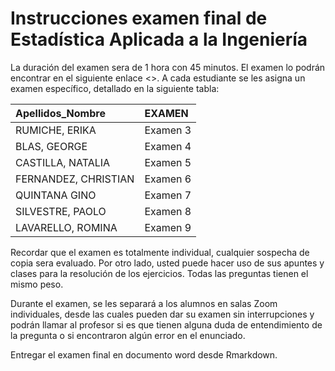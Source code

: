 Instrucciones examen final de Estadística Aplicada a la Ingeniería
================

La duración del examen sera de 1 hora con 45 minutos. El examen lo
podrán encontrar en el siguiente enlace &lt;&gt;. A cada estudiante se
les asigna un examen específico, detallado en la siguiente tabla:

| Apellidos\_Nombre    | EXAMEN   |
|:---------------------|:---------|
| RUMICHE, ERIKA       | Examen 3 |
| BLAS, GEORGE         | Examen 4 |
| CASTILLA, NATALIA    | Examen 5 |
| FERNANDEZ, CHRISTIAN | Examen 6 |
| QUINTANA GINO        | Examen 7 |
| SILVESTRE, PAOLO     | Examen 8 |
| LAVARELLO, ROMINA    | Examen 9 |

Recordar que el examen es totalmente individual, cualquier sospecha de
copia sera evaluado. Por otro lado, usted puede hacer uso de sus apuntes
y clases para la resolución de los ejercicios. Todas las preguntas
tienen el mismo peso.

Durante el examen, se les separará a los alumnos en salas Zoom
individuales, desde las cuales pueden dar su examen sin interrupciones y
podrán llamar al profesor si es que tienen alguna duda de entendimiento
de la pregunta o si encontraron algún error en el enunciado.

Entregar el examen final en documento word desde Rmarkdown.
